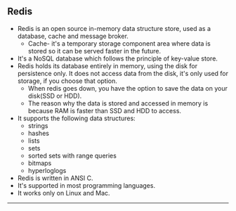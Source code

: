 ## Redis
- Redis is an open source in-memory data structure store, used as a database, cache and message broker.
  - Cache- it's a temporary storage component area where data is stored so it can be served faster in the future.
- It's a NoSQL database which follows the principle of key-value store.
- Redis holds its database entirely in memory, using the disk for persistence only. It does not access data from the disk, it's only used for storage, if you choose that option.
  - When redis goes down, you have the option to save the data on your disk(SSD or HDD). 
  - The reason why the data is stored and accessed in memory is because RAM is faster than SSD and HDD to access.
- It supports the following data structures:
  - strings
  - hashes
  - lists
  - sets
  - sorted sets with range queries
  - bitmaps
  - hyperloglogs
- Redis is written in ANSI C.
- It's supported in most programming languages.
- It works only on Linux and Mac.
---